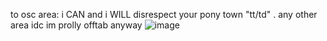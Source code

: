 to osc area: i CAN and i WILL disrespect your pony town "tt/td" . any other area idc im prolly offtab anyway
![image](https://cdn.discordapp.com/attachments/741062019989635093/1104610076985147452/Untitled1385_20230507042526.png)

